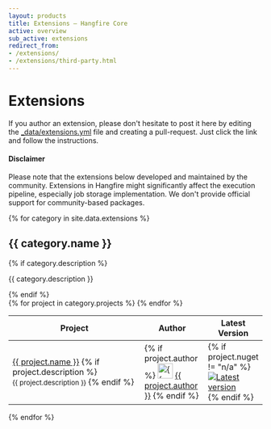 ```yaml
---
layout: products
title: Extensions — Hangfire Core
active: overview
sub_active: extensions
redirect_from:
- /extensions/
- /extensions/third-party.html
---
```


<h1 class="page-header">Extensions</h1>

<div class="alert alert-info">
    If you author an extension, please don't hesitate to post it here by editing
    the <a href="{{ site.github_repo }}/edit/{{ site.github_branch }}/_data/extensions.yml" target="_blank">_data/extensions.yml</a>
    file and creating a pull-request. Just click the link and follow the instructions.
</div>

<div class="alert alert-warning">
    <h4>Disclaimer</h4>
    Please note that the extensions below developed and maintained by the community. Extensions in Hangfire might significantly affect the execution pipeline, especially job storage implementation. We don't provide official support for community-based packages.
</div>

{% for category in site.data.extensions %}

## {{ category.name }}

{% if category.description %}
<p>{{ category.description }}</p>
{% endif %}

<div class="table-responsive">
<table class="table table-condensed table-extensions">
    <thead>
        <tr>
            <th>Project</th>
            <th style="width: 25%">Author</th>
            <th style="width: 20%">Latest Version</th>
        </tr>
    </thead>
    <tbody>
    {% for project in category.projects %}
        <tr>
            <td>
               <a href="{{ project.url }}" target="_blank">{{ project.name }}</a>
               {% if project.description %}
               <br>
               <small>{{ project.description }}</small>
               {% endif %}
            </td>
            <td>
            {% if project.author %}
                <img src="https://github.com/{{ project.author }}.png?size=60" alt="{{ author }}" style="width: 30px;height:30px;">
                <a href="https://github.com/{{ project.author }}" target="_blank">{{ project.author }}</a>
            {% endif %}
            </td>
            <td>
                {% if project.nuget != "n/a" %}
                <a href="https://www.nuget.org/packages/{{ project.name }}/" target="_blank">
                    <img alt="Latest version" src="https://badges.hangfire.io/nuget/v/{{ project.name }}.svg">
                </a>
                {% endif %}
            </td>
        </tr>
    {% endfor %}
    </tbody>
</table>
</div>

{% endfor %}
